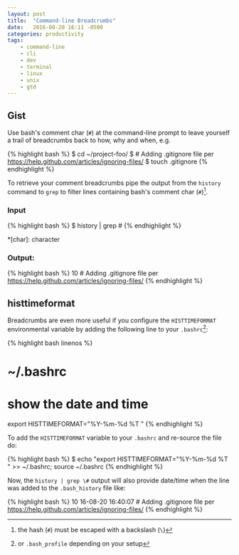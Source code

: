 ```yaml
---
layout: post
title:  "Command-line Breadcrumbs"
date:   2016-08-20 16:11 -0500
categories: productivity
tags:
    - command-line
    - cli
    - dev
    - terminal
    - linux
    - unix
    - gtd
---
```


## Gist

Use bash's comment char (`#`) at the command-line prompt to leave yourself a trail of breadcrumbs back to how, why and when, e.g.

{% highlight bash %}
$ cd ~/project-foo/
$ # Adding .gitignore file per https://help.github.com/articles/ignoring-files/
$ touch .gitignore
{% endhighlight %}

To retrieve your comment breadcrumbs pipe the output from the `history` command to `grep` to filter lines containing bash's comment char (`#`)[^backslashEscapes].

### Input

{% highlight bash %}
$ history | grep \#
{% endhighlight %}

[^backslashEscapes]: the hash (`#`) must be escaped with a backslash (`\`)

*[char]: character

### Output:

{% highlight bash %}
10 # Adding .gitignore file per https://help.github.com/articles/ignoring-files/
{% endhighlight %}

## histtimeformat

Breadcrumbs are even more useful if you configure the `HISTTIMEFORMAT` environmental variable by adding the following line to your `.bashrc`[^bash_profile]:

{% highlight bash linenos %}
# ~/.bashrc
# show the date and time
export HISTTIMEFORMAT="%Y-%m-%d %T "
{% endhighlight %}

To add the `HISTTIMEFORMAT` variable to your `.bashrc` and re-source the file do:

{% highlight bash %}
$ echo "export HISTTIMEFORMAT="%Y-%m-%d %T " >> ~/.bashrc; source ~/.bashrc
{% endhighlight %}

Now, the `history | grep \#` output will also provide date/time when the line was added to the `.bash_history` file like:

{% highlight bash %}
10  16-08-20 16:40:07    # Adding .gitignore file per https://help.github.com/articles/ignoring-files/
{% endhighlight %}

[^bash_profile]: or `.bash_profile` depending on your setup
